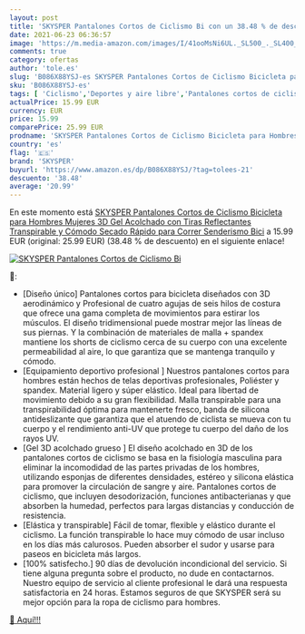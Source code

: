 ```yaml
---
layout: post
title: 'SKYSPER Pantalones Cortos de Ciclismo Bi con un 38.48 % de descuento'
date: 2021-06-23 06:36:57
image: 'https://m.media-amazon.com/images/I/41ooMsNi6UL._SL500_._SL400_.jpg'
comments: true
category: ofertas
author: 'tole.es'
slug: 'B086X88YSJ-es SKYSPER Pantalones Cortos de Ciclismo Bicicleta para...'
sku: 'B086X88YSJ-es'
tags: [ 'Ciclismo','Deportes y aire libre','Pantalones cortos de ciclismo para hombre','Partes de abajo de ciclismo para hombre','Ropa de ciclismo','Ropa de ciclismo para hombre','Ropa y equipo para deportes','bicicleta','skysper', ]
actualPrice: 15.99 EUR
currency: EUR
price: 15.99
comparePrice: 25.99 EUR
prodname: 'SKYSPER Pantalones Cortos de Ciclismo Bicicleta para Hombres Mujeres 3D Gel Acolchado con Tiras Reflectantes Transpirable y Cómodo Secado Rápido para Correr Senderismo Bici'
country: 'es'
flag: '🇪🇸'
brand: 'SKYSPER'
buyurl: 'https://www.amazon.es/dp/B086X88YSJ/?tag=tolees-21'
descuento: '38.48'
average: '20.99'
---
```


En este momento está [SKYSPER Pantalones Cortos de Ciclismo Bicicleta para Hombres Mujeres 3D Gel Acolchado con Tiras Reflectantes Transpirable y Cómodo Secado Rápido para Correr Senderismo Bici](https://www.amazon.es/dp/B086X88YSJ/?tag=tolees-21) a 15.99 EUR (original: 25.99 EUR) (38.48 %  de descuento) en el siguiente enlace!

[![SKYSPER Pantalones Cortos de Ciclismo Bi](https://m.media-amazon.com/images/I/41ooMsNi6UL._SL500_._SL400_.jpg)](https://www.amazon.es/dp/B086X88YSJ/?tag=tolees-21)

🔎:

- [Diseño único] Pantalones cortos para bicicleta diseñados con 3D aerodinámico y Profesional de cuatro agujas de seis hilos de costura que ofrece una gama completa de movimientos para estirar los músculos. El diseño tridimensional puede mostrar mejor las líneas de sus piernas. Y la combinación de materiales de malla + spandex mantiene los shorts de ciclismo cerca de su cuerpo con una excelente permeabilidad al aire, lo que garantiza que se mantenga tranquilo y cómodo.
- [Equipamiento deportivo profesional ] Nuestros pantalones cortos para hombres están hechos de telas deportivas profesionales, Poliéster y spandex. Material ligero y súper elástico. Ideal para libertad de movimiento debido a su gran flexibilidad. Malla transpirable para una transpirabilidad óptima para mantenerte fresco, banda de silicona antideslizante que garantiza que el atuendo de ciclista se mueva con tu cuerpo y el rendimiento anti-UV que protege tu cuerpo del daño de los rayos UV.
- [Gel 3D acolchado grueso ] El diseño acolchado en 3D de los pantalones cortos de ciclismo se basa en la fisiología masculina para eliminar la incomodidad de las partes privadas de los hombres, utilizando esponjas de diferentes densidades, estéreo y silicona elástica para promover la circulación de sangre y aire. Pantalones cortos de ciclismo, que incluyen desodorización, funciones antibacterianas y que absorben la humedad, perfectos para largas distancias y conducción de resistencia.
- [Elástica y transpirable] Fácil de tomar, flexible y elástico durante el ciclismo. La función transpirable lo hace muy cómodo de usar incluso en los días más calurosos. Pueden absorber el sudor y usarse para paseos en bicicleta más largos.
- [100% satisfecho.] 90 días de devolución incondicional del servicio. Si tiene alguna pregunta sobre el producto, no dude en contactarnos. Nuestro equipo de servicio al cliente profesional le dará una respuesta satisfactoria en 24 horas. Estamos seguros de que SKYSPER será su mejor opción para la ropa de ciclismo para hombres.

[🛒 Aquí!!!](https://www.amazon.es/dp/B086X88YSJ/?tag=tolees-21)

